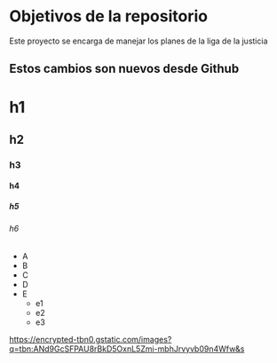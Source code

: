 # Objetivos de la repositorio

Este proyecto se encarga de manejar los planes de la liga de la justicia


## Estos cambios son nuevos desde Github

# h1
## h2
### h3
#### h4
##### h5
###### h6

* A
* B
* C
* D
* E
  * e1
  * e2
  * e3

https://encrypted-tbn0.gstatic.com/images?q=tbn:ANd9GcSFPAU8rBkD5OxnL5Zmi-mbhJrvyvb09n4Wfw&s

